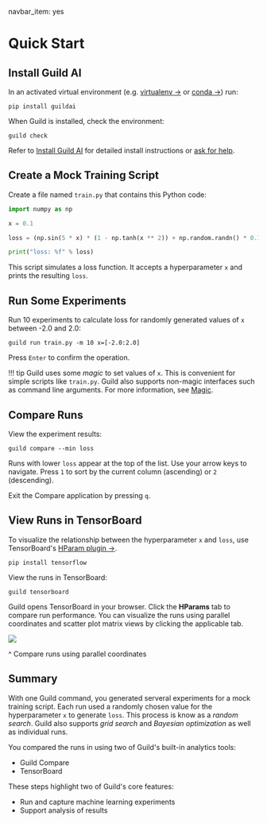 navbar_item: yes

# Quick Start

## Install Guild AI

In an activated virtual environment (e.g. [virtualenv
->](https://packaging.python.org/guides/installing-using-pip-and-virtual-environments/)
or [conda
->](https://docs.conda.io/projects/conda/en/latest/user-guide/tasks/manage-environments.html))
run:

``` command
pip install guildai
```

When Guild is installed, check the environment:

``` command
guild check
```

Refer to [Install Guild AI](install.md) for detailed install
instructions or [ask for help](ref:slack).

## Create a Mock Training Script

Create a file named `train.py` that contains this Python code:

``` python
import numpy as np

x = 0.1

loss = (np.sin(5 * x) * (1 - np.tanh(x ** 2)) + np.random.randn() * 0.1)

print("loss: %f" % loss)
```

This script simulates a loss function. It accepts a hyperparameter `x`
and prints the resulting `loss`.

## Run Some Experiments

Run 10 experiments to calculate loss for randomly generated values of
`x` between -2.0 and 2.0:

``` command
guild run train.py -m 10 x=[-2.0:2.0]
```

Press `Enter` to confirm the operation.

!!! tip
    Guild uses some *magic* to set values of `x`. This is
    convenient for simple scripts like `train.py`. Guild also supports
    non-magic interfaces such as command line arguments. For more
    information, see [Magic](kb/magic.md).

## Compare Runs

View the experiment results:

``` command
guild compare --min loss
```

Runs with lower `loss` appear at the top of the list. Use your arrow
keys to navigate. Press `1` to sort by the current column (ascending)
or `2` (descending).

Exit the Compare application by pressing `q`.

## View Runs in TensorBoard

To visualize the relationship between the hyperparameter `x` and
`loss`, use TensorBoard's [HParam plugin
->](https://www.tensorflow.org/tensorboard/r2/hyperparameter_tuning_with_hparams).

``` command
pip install tensorflow
```

View the runs in TensorBoard:

``` command
guild tensorboard
```

Guild opens TensorBoard in your browser. Click the **HParams** tab to
compare run performance. You can visualize the runs using parallel
coordinates and scatter plot matrix views by clicking the applicable
tab.

![](/assets/img/tb-hparams.png)

^ Compare runs using parallel coordinates

## Summary

With one Guild command, you generated serveral experiments for a mock
training script. Each run used a randomly chosen value for the
hyperparameter `x` to generate `loss`. This process is know as a
*random search*. Guild also supports *grid search* and *Bayesian
optimization* as well as individual runs.

You compared the runs in using two of Guild's built-in analytics
tools:

- Guild Compare
- TensorBoard

These steps highlight two of Guild's core features:

- Run and capture machine learning experiments
- Support analysis of results
